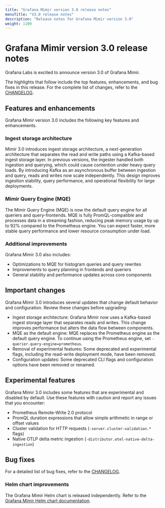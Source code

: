 ```yaml
---
title: "Grafana Mimir version 3.0 release notes"
menuTitle: "V3.0 release notes"
description: "Release notes for Grafana Mimir version 3.0"
weight: 1100
---
```


# Grafana Mimir version 3.0 release notes

<!-- vale Grafana.GoogleWill = NO -->
<!-- vale Grafana.Timeless = NO -->
<!-- Release notes are often future focused -->

Grafana Labs is excited to announce version 3.0 of Grafana Mimir.

The highlights that follow include the top features, enhancements, and bug fixes in this release. For the complete list of changes, refer to the [CHANGELOG](https://github.com/grafana/mimir/blob/main/CHANGELOG.md).

## Features and enhancements

Grafana Mimir version 3.0 includes the following key features and enhancements.

### Ingest storage architecture

Mimir 3.0 introduces ingest storage architecture, a next-generation architecture that separates the read and write paths using a Kafka-based ingest storage layer. In previous versions, the ingester handled both ingestion and querying, which could cause contention under heavy query loads. By introducing Kafka as an asynchronous buffer between ingestion and query, reads and writes now scale independently. This design improves ingestion stability, query performance, and operational flexibility for large deployments.

### Mimir Query Engine (MQE)

The Mimir Query Engine (MQE) is now the default query engine for all queriers and query-frontends. MQE is fully PromQL-compatible and processes data in a streaming fashion, reducing peak memory usage by up to 92% compared to the Prometheus engine. You can expect faster, more stable query performance and lower resource consumption under load.

### Additional improvements

Grafana Mimir 3.0 also includes:

- Optimizations to MQE for histogram queries and query rewrites
- Improvements to query planning in frontends and queriers
- General stability and performance updates across core components

## Important changes

Grafana Mimir 3.0 introduces several updates that change default behavior and configuration. Review these changes before upgrading:

- Ingest storage architecture: Grafana Mimir now uses a Kafka-based ingest storage layer that separates reads and writes. This change improves performance but alters the data flow between components.
- MQE as the default engine: MQE replaces the Prometheus engine as the default query engine. To continue using the Prometheus engine, set `-querier.query-engine=prometheus`.
- Removal of experimental features: Some deprecated and experimental flags, including the read-write deployment mode, have been removed.
- Configuration updates: Some deprecated CLI flags and configuration options have been removed or renamed.

## Experimental features

Grafana Mimir 3.0 includes some features that are experimental and disabled by default. Use these features with caution and report any issues that you encounter:

- Prometheus Remote-Write 2.0 protocol
- PromQL duration expressions that allow simple arithmetic in range or offset values
- Cluster validation for HTTP requests (`-server.cluster-validation.*` flags)
- Native OTLP delta metric ingestion (`-distributor.otel-native-delta-ingestion`)

## Bug fixes

For a detailed list of bug fixes, refer to the [CHANGELOG](https://github.com/grafana/mimir/blob/main/CHANGELOG.md).

### Helm chart improvements

The Grafana Mimir Helm chart is released independently. Refer to the [Grafana Mimir Helm chart documentation](https://grafana.com/docs/helm-charts/mimir-distributed/latest/).
